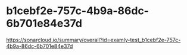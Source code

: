 # b1cebf2e-757c-4b9a-86dc-6b701e84e37d
https://sonarcloud.io/summary/overall?id=examly-test_b1cebf2e-757c-4b9a-86dc-6b701e84e37d
